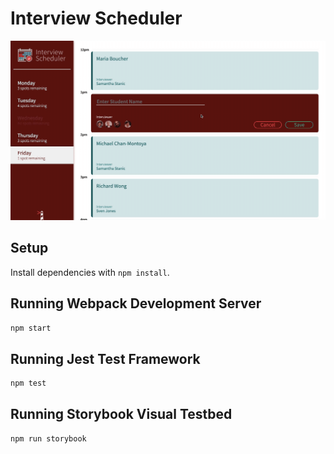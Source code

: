# Interview Scheduler

![](https://github.com/zahra-hm/Interview-Scheduler/blob/master/docs/Interview_Scheduler.gif)

## Setup

Install dependencies with `npm install`.

## Running Webpack Development Server

```sh
npm start
```

## Running Jest Test Framework

```sh
npm test
```

## Running Storybook Visual Testbed

```sh
npm run storybook
```

